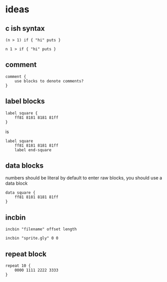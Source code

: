 # ideas

## c ish syntax

    (n > 1) if { "hi" puts }

    n 1 > if { "hi" puts }


## comment

    comment {
        use blocks to denote comments?
    }


## label blocks

    label square {
        ff81 8181 8181 81ff
    }

is

    label square
        ff81 8181 8181 81ff
        label end-square


## data blocks

numbers should be literal by default
to enter raw blocks, you should use a data block

    data square {
        ff81 8181 8181 81ff
    }


## incbin

    incbin "filename" offset length

    incbin "sprite.gly" 0 0

## repeat block

    repeat 10 {
        0000 1111 2222 3333
    }


